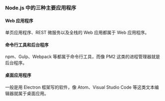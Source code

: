 ### Node.js 中的三种主要应用程序

#### Web 应用程序

单页应用程序、REST 微服务以及全栈的 Web 应用都属于 Web 应用程序。

#### 命令行工具和后台程序

npm、Gulp、Webpack 等都属于命令行工具，而像 PM2 这类的进程管理器就是后台程序。

#### 桌面应用程序

一般是用 Electron 框架写的软件，像 Atom、Visual Studio Code 等这类文本编辑器就属于桌面应用。

